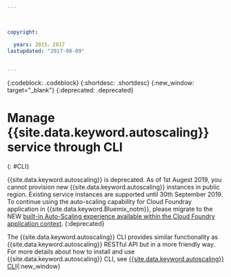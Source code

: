 ```yaml
---

 

copyright:

  years: 2015，2017
lastupdated: "2017-08-09"  
 

---
```


{:codeblock: .codeblock}
{:shortdesc: .shortdesc}
{:new_window: target="_blank"}
{:deprecated: .deprecated}

# Manage {{site.data.keyword.autoscaling}} service through CLI 
{: #CLI}

{{site.data.keyword.autoscaling}} is deprecated. As of 1st Augest 2019, you cannot provision new {{site.data.keyword.autoscaling}} instances in public region. Existing service instances are supported until 30th September 2019. <br/>
To continue using the auto-scaling capability for Cloud Foundray application in {{site.data.keyword.Bluemix_notm}}, please migrate to the NEW [built-in Auto-Scaling experience available within the Cloud Foundry application context](https://{DomainName}/docs/cloud-foundry-public?topic=cloud-foundry-public-autoscale_cloud_foundry_apps). 
{:deprecated}

The {{site.data.keyword.autoscaling}} CLI provides similar functionality as {{site.data.keyword.autoscaling}} RESTful API but in a more friendly way. <br/> For more details about how to install and use {{site.data.keyword.autoscaling}} CLI, see [{{site.data.keyword.autoscaling}} CLI](../cli?topic=auto-scaling-cli-autoscalingcli){:new_window}

